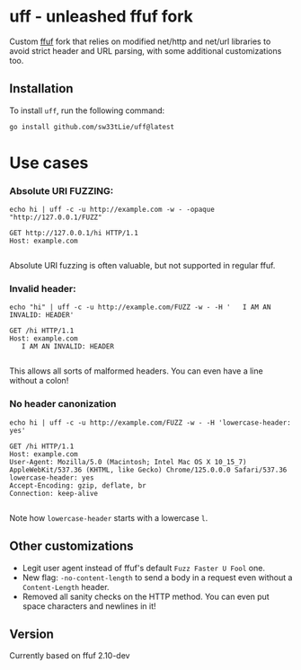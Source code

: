 # uff - unleashed ffuf fork

Custom [ffuf](https://github.com/sw33tLie/uff) fork that relies on modified net/http and net/url libraries to avoid strict header and URL parsing, with some additional customizations too.

## Installation

To install `uff`, run the following command:

```bash
go install github.com/sw33tLie/uff@latest
```

# Use cases

### Absolute URI FUZZING:

`echo hi | uff -c -u http://example.com -w - -opaque "http://127.0.0.1/FUZZ"`
 
```
GET http://127.0.0.1/hi HTTP/1.1
Host: example.com


```

Absolute URI fuzzing is often valuable, but not supported in regular ffuf.

### Invalid header:

`echo "hi" | uff -c -u http://example.com/FUZZ -w - -H '   I AM AN INVALID: HEADER'`

```http
GET /hi HTTP/1.1
Host: example.com
   I AM AN INVALID: HEADER


```

This allows all sorts of malformed headers.
You can even have a line without a colon!

### No header canonization

`echo hi | uff -c -u http://example.com/FUZZ -w - -H 'lowercase-header: yes'`

```http
GET /hi HTTP/1.1
Host: example.com
User-Agent: Mozilla/5.0 (Macintosh; Intel Mac OS X 10_15_7) AppleWebKit/537.36 (KHTML, like Gecko) Chrome/125.0.0.0 Safari/537.36
lowercase-header: yes
Accept-Encoding: gzip, deflate, br
Connection: keep-alive


```

Note how `lowercase-header` starts with a lowercase `l`.

## Other customizations

- Legit user agent instead of ffuf's default `Fuzz Faster U Fool` one.
- New flag: `-no-content-length` to send a body in a request even without a `Content-Length` header.
- Removed all sanity checks on the HTTP method. You can even put space characters and newlines in it!

## Version

Currently based on ffuf 2.10-dev

